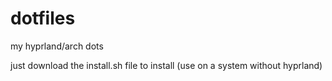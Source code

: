 # dotfiles
my hyprland/arch dots

just download the install.sh file to install (use on a system without hyprland)
